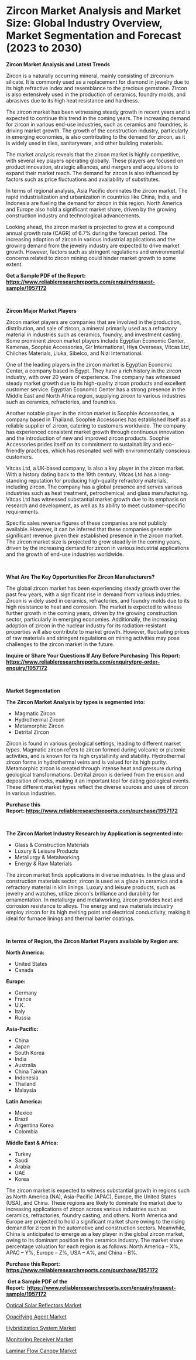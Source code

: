 <p><h1>Zircon Market Analysis and Market Size: Global Industry Overview, Market Segmentation and Forecast (2023 to 2030)</h1></p><p><strong>Zircon Market Analysis and Latest Trends</strong></p>
<p><p>Zircon is a naturally occurring mineral, mainly consisting of zirconium silicate. It is commonly used as a replacement for diamond in jewelry due to its high refractive index and resemblance to the precious gemstone. Zircon is also extensively used in the production of ceramics, foundry molds, and abrasives due to its high heat resistance and hardness.</p><p>The zircon market has been witnessing steady growth in recent years and is expected to continue this trend in the coming years. The increasing demand for zircon in various end-use industries, such as ceramics and foundries, is driving market growth. The growth of the construction industry, particularly in emerging economies, is also contributing to the demand for zircon, as it is widely used in tiles, sanitaryware, and other building materials.</p><p>The market analysis reveals that the zircon market is highly competitive, with several key players operating globally. These players are focused on product innovation, strategic alliances, and mergers and acquisitions to expand their market reach. The demand for zircon is also influenced by factors such as price fluctuations and availability of substitutes.</p><p>In terms of regional analysis, Asia Pacific dominates the zircon market. The rapid industrialization and urbanization in countries like China, India, and Indonesia are fueling the demand for zircon in this region. North America and Europe also hold a significant market share, driven by the growing construction industry and technological advancements.</p><p>Looking ahead, the zircon market is projected to grow at a compound annual growth rate (CAGR) of 6.7% during the forecast period. The increasing adoption of zircon in various industrial applications and the growing demand from the jewelry industry are expected to drive market growth. However, factors such as stringent regulations and environmental concerns related to zircon mining could hinder market growth to some extent.</p></p>
<p><strong>Get a Sample PDF of the Report:&nbsp; <a href="https://www.reliableresearchreports.com/enquiry/request-sample/1957172">https://www.reliableresearchreports.com/enquiry/request-sample/1957172</a></strong></p>
<p>&nbsp;</p>
<p><strong>Zircon Major Market Players</strong></p>
<p><p>Zircon market players are companies that are involved in the production, distribution, and sale of zircon, a mineral primarily used as a refractory material in industries such as ceramics, foundry, and investment casting. Some prominent zircon market players include Egyptian Economic Center, Kamenas, Soophie Accessories, Gir International, Hiya Overseas, Vitcas Ltd, Chilches Materials, Lluka, Sibelco, and Nizi International.</p><p>One of the leading players in the zircon market is Egyptian Economic Center, a company based in Egypt. They have a rich history in the zircon industry, with over 20 years of experience. The company has witnessed steady market growth due to its high-quality zircon products and excellent customer service. Egyptian Economic Center has a strong presence in the Middle East and North Africa region, supplying zircon to various industries such as ceramics, refractories, and foundries.</p><p>Another notable player in the zircon market is Soophie Accessories, a company based in Thailand. Soophie Accessories has established itself as a reliable supplier of zircon, catering to customers worldwide. The company has experienced consistent market growth through continuous innovation and the introduction of new and improved zircon products. Soophie Accessories prides itself on its commitment to sustainability and eco-friendly practices, which has resonated well with environmentally conscious customers.</p><p>Vitcas Ltd, a UK-based company, is also a key player in the zircon market. With a history dating back to the 19th century, Vitcas Ltd has a long-standing reputation for producing high-quality refractory materials, including zircon. The company has a global presence and serves various industries such as heat treatment, petrochemical, and glass manufacturing. Vitcas Ltd has witnessed substantial market growth due to its emphasis on research and development, as well as its ability to meet customer-specific requirements.</p><p>Specific sales revenue figures of these companies are not publicly available. However, it can be inferred that these companies generate significant revenue given their established presence in the zircon market. The zircon market size is projected to grow steadily in the coming years, driven by the increasing demand for zircon in various industrial applications and the growth of end-use industries worldwide.</p></p>
<p>&nbsp;</p>
<p><strong>What Are The Key Opportunities For Zircon Manufacturers?</strong></p>
<p><p>The global zircon market has been experiencing steady growth over the past few years, with a significant rise in demand from various industries. Zircon is widely used in ceramics, refractories, and foundry molds due to its high resistance to heat and corrosion. The market is expected to witness further growth in the coming years, driven by the growing construction sector, particularly in emerging economies. Additionally, the increasing adoption of zircon in the nuclear industry for its radiation-resistant properties will also contribute to market growth. However, fluctuating prices of raw materials and stringent regulations on mining activities may pose challenges to the zircon market in the future.</p></p>
<p><strong>Inquire or Share Your Questions If Any Before Purchasing This Report: <a href="https://www.reliableresearchreports.com/enquiry/pre-order-enquiry/1957172">https://www.reliableresearchreports.com/enquiry/pre-order-enquiry/1957172</a></strong></p>
<p>&nbsp;</p>
<p><strong>Market Segmentation</strong></p>
<p><strong>The Zircon Market Analysis by types is segmented into:</strong></p>
<p><ul><li>Magmatic Zircon</li><li>Hydrothermal Zircon</li><li>Metamorphic Zircon</li><li>Detrital Zircon</li></ul></p>
<p><p>Zircon is found in various geological settings, leading to different market types. Magmatic zircon refers to zircon formed during volcanic or plutonic activities, and is known for its high crystallinity and stability. Hydrothermal zircon forms in hydrothermal veins and is valued for its high purity. Metamorphic zircon is created through intense heat and pressure during geological transformations. Detrital zircon is derived from the erosion and deposition of rocks, making it an important tool for dating geological events. These different market types reflect the diverse sources and uses of zircon in various industries.</p></p>
<p><strong>Purchase this Report:&nbsp;<a href="https://www.reliableresearchreports.com/purchase/1957172">https://www.reliableresearchreports.com/purchase/1957172</a></strong></p>
<p>&nbsp;</p>
<p><strong>The Zircon Market Industry Research by Application is segmented into:</strong></p>
<p><ul><li>Glass & Construction Materials</li><li>Luxury & Leisure Products</li><li>Metallurgy & Metalworking</li><li>Energy & Raw Materials</li></ul></p>
<p><p>The zircon market finds applications in diverse industries. In the glass and construction materials sector, zircon is used as a glaze in ceramics and a refractory material in kiln linings. Luxury and leisure products, such as jewelry and watches, utilize zircon's brilliance and durability for ornamentation. In metallurgy and metalworking, zircon provides heat and corrosion resistance to alloys. The energy and raw materials industry employ zircon for its high melting point and electrical conductivity, making it ideal for furnace linings and thermal barrier coatings.</p></p>
<p>&nbsp;</p>
<p><strong>In terms of Region, the Zircon Market Players available by Region are:</strong></p>
<p>
    <p> <strong> North America: </strong>
        <ul>
            <li>United States</li>
            <li>Canada</li>
        </ul>
        </p> 
    <p> <strong> Europe: </strong>
        <ul>
            <li>Germany</li>
            <li>France</li>
            <li>U.K.</li>
            <li>Italy</li>
            <li>Russia</li>
        </ul>
        </p> 
    <p> <strong> Asia-Pacific: </strong>
        <ul>
            <li>China</li>
            <li>Japan</li>
            <li>South Korea</li>
            <li>India</li>
            <li>Australia</li>
            <li>China Taiwan</li>
            <li>Indonesia</li>
            <li>Thailand</li>
            <li>Malaysia</li>
        </ul>
        </p> 
    <p> <strong> Latin America: </strong>
        <ul>
            <li>Mexico</li>
            <li>Brazil</li>
            <li>Argentina Korea</li>
            <li>Colombia</li>
        </ul>
        </p> 
    <p> <strong> Middle East & Africa: </strong>
        <ul>
            <li>Turkey</li>
            <li>Saudi</li>
            <li>Arabia</li>
            <li>UAE</li>
            <li>Korea</li>
        </ul>
    </p>
    </p>
<p><p>The zircon market is expected to witness substantial growth in regions such as North America (NA), Asia-Pacific (APAC), Europe, the United States (USA), and China. These regions are likely to dominate the market due to increasing applications of zircon across various industries such as ceramics, refractories, foundry casting, and others. North America and Europe are projected to hold a significant market share owing to the rising demand for zircon in the automotive and construction sectors. Meanwhile, China is anticipated to emerge as a key player in the global zircon market, owing to its dominant position in the ceramics industry. The market share percentage valuation for each region is as follows: North America – X%, APAC – Y%, Europe – Z%, USA – A%, and China – B%.</p></p>
<p><strong>Purchase this Report: <a href="https://www.reliableresearchreports.com/purchase/1957172">https://www.reliableresearchreports.com/purchase/1957172</a></strong></p>
<p>&nbsp;<strong>Get a Sample PDF of the Report:&nbsp;&nbsp;<a href="https://www.reliableresearchreports.com/enquiry/request-sample/1957172">https://www.reliableresearchreports.com/enquiry/request-sample/1957172</a></strong></p>
<p><strong></strong></p>
<p><p><a href="https://github.com/zebdakicsin/Market-Research-Report-List-1/blob/main/optical-solar-reflectors-market.md">Optical Solar Reflectors Market</a></p><p><a href="https://github.com/Krish2023na/Market-Research-Report-List-1/blob/main/opacifying-agent-market.md">Opacifying Agent Market</a></p><p><a href="https://medium.com/@ryansai15420/hybridization-system-market-the-key-to-successful-business-strategy-forecast-till-2030-7cbd54b343fa">Hybridization System Market</a></p><p><a href="https://medium.com/@taraktanay7654/monitoring-receiver-market-size-cagr-trends-2024-2030-40e658c3bedc">Monitoring Receiver Market</a></p><p><a href="https://medium.com/@abdulkazi7580/laminar-flow-canopy-market-size-market-outlook-and-market-forecast-2023-to-2030-1e5e3cc957dd">Laminar Flow Canopy Market</a></p></p>